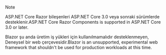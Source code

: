 > [!NOTE]
> <span data-ttu-id="5240f-101">ASP.NET Core Razor bileşenleri ASP.NET Core 3.0 veya sonraki sürümlerde desteklenir.</span><span class="sxs-lookup"><span data-stu-id="5240f-101">ASP.NET Core Razor Components is supported in ASP.NET Core 3.0 or later.</span></span>
>
> <span data-ttu-id="5240f-102">Blazor şu anda üretim iş yükleri için kullanılmamalıdır desteklenmeyen, Deneysel bir web çerçevesidir.</span><span class="sxs-lookup"><span data-stu-id="5240f-102">Blazor is an unsupported, experimental web framework that shouldn't be used for production workloads at this time.</span></span>

